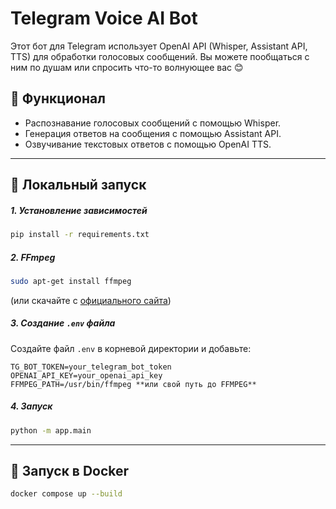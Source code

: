 # Telegram Voice AI Bot

Этот бот для Telegram использует OpenAI API (Whisper, Assistant API, TTS) для обработки голосовых сообщений. Вы можете пообщаться с ним по душам или спросить что-то волнующее вас 😊

## 🚀 Функционал
- Распознавание голосовых сообщений с помощью Whisper.
- Генерация ответов на сообщения с помощью Assistant API.
- Озвучивание текстовых ответов с помощью OpenAI TTS.

---

## 🔧 Локальный запуск
##### 1. Установление зависимостей
```sh
pip install -r requirements.txt
```
##### 2. FFmpeg
```sh
sudo apt-get install ffmpeg
```
(или скачайте с [официального сайта](https://ffmpeg.org/download.html))

##### 3. Создание `.env` файла
Создайте файл `.env` в корневой директории и добавьте:
```env
TG_BOT_TOKEN=your_telegram_bot_token
OPENAI_API_KEY=your_openai_api_key
FFMPEG_PATH=/usr/bin/ffmpeg **или свой путь до FFMPEG**
```

##### 4. Запуск
```sh
python -m app.main
```

---

## 🐳 Запуск в Docker

```sh
docker compose up --build
```



